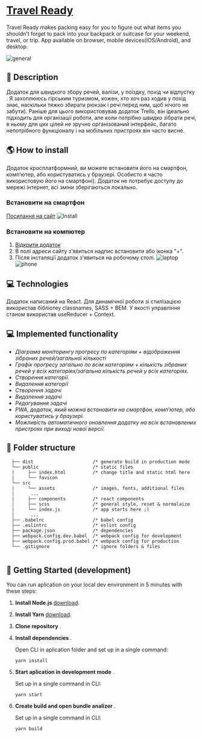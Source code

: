 # [Travel Ready ](https://grenvals.github.io/TravelReady/index.html)
Travel Ready makes packing easy for you to figure out what items you shouldn’t forget to pack into your backpack or suitcase for your weekend, travel, or trip. App available on browser, mobile devices(IOS/Android), and desktop.

   ![general](https://user-images.githubusercontent.com/40334272/90871711-2bf77200-e3a4-11ea-85f5-158ee7639aa3.png)


## 📱 Description

   Додаток для швидкого збору речей, валізи, у поїздку, похід чи відпустку . Я захоплююсь гірським туризмом, кожен, хто хоч раз ходив у похід знає, наскільки тяжко збирати рюкзак і речі перед ним, щоб нічого не забути). Раніше для цього використовував додаток Trello, він ідеально підходить для організації роботи, але коли потрібно швидко зібрати речі, в ньому для цих цілей не зручно організований інтерфейс, багато непотрібного функціоналу і на мобільних пристроях він часто висне.

## 🌎 How to install 
   Додаток кросплатформний, ви можете встановити його на смартфон, комп’ютер, або користуватись у браузері. Особисто я часто використовую його на смартфоні). Додаток не потребує доступу до мережі інтернет, всі зміни зберігаються локально. 
   ###  Встановити на смартфон 
   [Посилання на сайт](https://grenvals.github.io/TravelReady/index.html)
   ![Install](https://user-images.githubusercontent.com/40334272/90870949-ff8f2600-e3a2-11ea-9d66-4cfd3ed77224.png)
   ###  Встановити на компютер 
   1.  [Відкрити додаток](https://grenvals.github.io/TravelReady/index.html)
   2. В полі адреси сайту з'явиться надпис встановити або іконка "+".
   3. Після інсталяції додаток з'явиться на робочому столі.
   ![laptop](https://user-images.githubusercontent.com/40334272/90871374-ac69a300-e3a3-11ea-97ed-9673716a3a7d.png)
   ![phone](https://user-images.githubusercontent.com/40334272/90870654-8f80a000-e3a2-11ea-92d6-b337657f29df.png)

## 💻 Technologies
   Додаток написаний на React. Для динамічної роботи зі стилізацією використав бібліотеу classnames, SASS + BEM. У якості  управління станом використав useReducer + Context. 

## 💻 Implemented functionality 
   - *Діаграма моніторингу прогресу по категоріям + відображення зібраних речей/загальної кількості*
   - *Графік прогресу загально по всім категоріям + кількість зібраних речей у всіх категоріях/загальна кількість речей у всіх категоріях.*
   - *Створення категорії.*
   - *Видалення категорії*
   - *Створення задачі*
   - *Видалення задачі*
   - *Редагування задачі*
   - *PWA, додаток, який можна встановити на смартфон, комп’ютер, або користуватись у браузері.*
   - *Можливість автоматичного оновлення додатку на всіх встановлених пристроях при виході нової версії.*

## 📂 Folder structure 

 ```
   ├── dist                      /* generate build in production mode
   └── public                    /* static files
   |     ├── index.html          /* change title and static html here
   |     └── favicon
   └── src 
   |     └── assets              /* images, fonts, additional files
   |      ...   
   |     ├── components          /* react components        
   |     ├── scss                /* general style, reset & normalaize
   |     └── index.js            /* app starts here ;)
   |      ...
   ├── .babelrc                  /* babel config
   ├── .eslintrc                 /* eslint config
   ├── package.json              /* dependencies
   ├── webpack.config.dev.babel  /* webpack config for development
   ├── webpack.config.prod.babel /* webpack config for production
   └── .gitignore                /* ignore folders & files
    
```

## 🚀 Getting Started (development)
You can run aplication on your local dev environment in 5 minutes with these steps:
1. **Install Node.js** [download](https://nodejs.org/en/). 
2. **Install Yarn** [download](https://classic.yarnpkg.com/en/docs/install#windows-stable). 
3. **Clone repository** . 
4. **Install dependencies** .

   Open CLI in aplication folder and set up in a single command:
  
   ```shell
   yarn install
   
   ```
5. **Start aplication in development mode** .

   Set up in a single command in CLI:
  
   ```shell
   yarn start
   
   ```
6. **Create build and open bundle analizer** .

   Set up in a single command in CLI:
  
   ```shell
   yarn build
   
   ```

